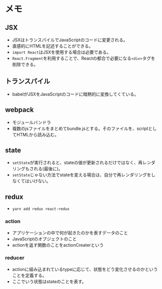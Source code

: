 # メモ
## JSX
- JSXはトランスパイルでJavaScriptのコードに変更される。
- 直感的にHTMLを記述することができる。
- `import React`はJSXを使用する場合は必要である。
- `React.Fragment`を利用することで、Reactの都合で必要になる`<div>`タグを削除できる。

## トランスパイル
- babelがJSXをJavaScriptのコードに暗黙的に変換してくている。

## webpack
- モジュールバンドラ
- 複数のjsファイルをまとめてbundle.jsとする。そのファイルを、scriptとしてHTMLから読み込む。

## state
- `setState`が実行されると、stateの値が更新されるだけではなく、再レンダリングもされる(最後に)。
- `setState`じゃない方法でstateを変える場合は、自分で再レンダリングをしなくてはいけない。

## redux
- `yarn add redux react-redux`

### action
- アプリケーションの中で何が起きたのかを表すデータのこと
- JavaScriptのオブジェクトのこと
- actionを返す関数のことをactionCreaterという

### reducer
- actionに組み込まれているtypeに応じて、状態をどう変化させるのかということを定義する。
- ここでいう状態はstateのことを表す。
